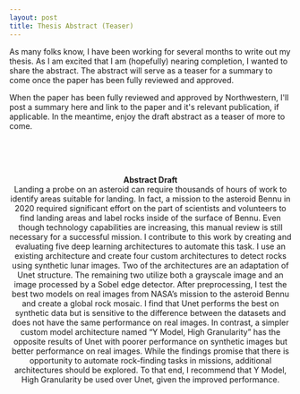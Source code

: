 ```yaml
---
layout: post
title: Thesis Abstract (Teaser)
---
```


As many folks know, I have been working for several months to write out my thesis. As I am excited that I am (hopefully) nearing completion, I wanted to share the abstract. The abstract will serve as a teaser for a summary to come once the paper has been fully reviewed and approved. 

When the paper has been fully reviewed and approved by Northwestern, I'll post a summary here and link to the paper and it's relevant publication, if applicable. In the meantime, enjoy the draft abstract as a teaser of more to come.

<br>
<br>
<br>

<div align="center">

<b> Abstract Draft </b>
<br>
Landing a probe on an asteroid can require thousands of hours of work to identify areas suitable for landing. In fact, a mission to the asteroid Bennu in 2020 required significant effort on the part of scientists and volunteers to find landing areas and label rocks inside of the surface of Bennu. Even though technology capabilities are increasing, this manual review is still necessary for a successful mission. I contribute to this work by creating and evaluating five deep learning architectures to automate this task. I use an existing architecture and create four custom architectures to detect rocks using synthetic lunar images. Two of the architectures are an adaptation of Unet structure. The remaining two utilize both a grayscale image and an image processed by a Sobel edge detector. After preprocessing, I test the best two models on real images from NASA’s mission to the asteroid Bennu and create a global rock mosaic. I find that Unet performs the best on synthetic data but is sensitive to the difference between the datasets and does not have the same performance on real images. In contrast, a simpler custom model architecture named “Y Model, High Granularity” has the opposite results of Unet with poorer performance on synthetic images but better performance on real images. While the findings promise that there is opportunity to automate rock-finding tasks in missions, additional architectures should be explored. To that end, I recommend that Y Model, High Granularity be used over Unet, given the improved performance. 

</div>